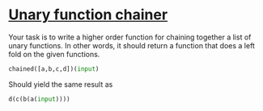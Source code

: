 # [Unary function chainer](https://www.codewars.com/kata/54ca3e777120b56cb6000710)

Your task is to write a higher order function for chaining together
a list of unary functions. In other words, it should return a function
that does a left fold on the given functions.

```python
chained([a,b,c,d])(input)
```
Should yield the same result as
```python
d(c(b(a(input))))
```